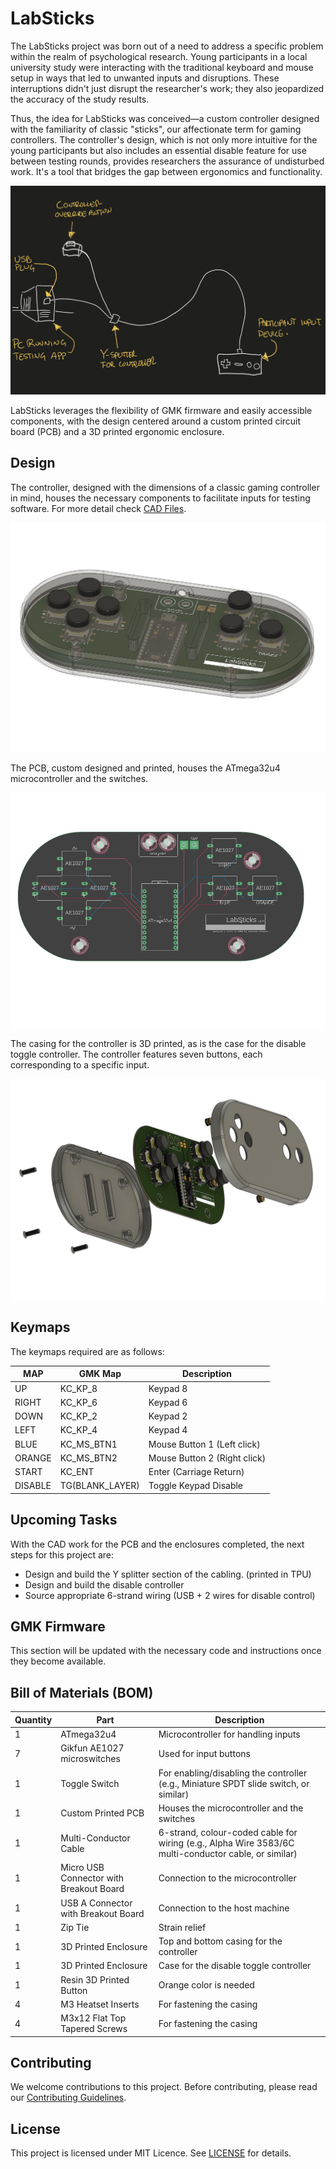 # LabSticks

The LabSticks project was born out of a need to address a specific problem within the realm of psychological research. Young participants in a local university study were interacting with the traditional keyboard and mouse setup in ways that led to unwanted inputs and disruptions. These interruptions didn't just disrupt the researcher's work; they also jeopardized the accuracy of the study results.

Thus, the idea for LabSticks was conceived—a custom controller designed with the familiarity of classic "sticks", our affectionate term for gaming controllers. The controller's design, which is not only more intuitive for the young participants but also includes an essential disable feature for use between testing rounds, provides researchers the assurance of undisturbed work. It's a tool that bridges the gap between ergonomics and functionality.

![Initial Sketch](images/4.jpg)

LabSticks leverages the flexibility of GMK firmware and easily accessible components, with the design centered around a custom printed circuit board (PCB) and a 3D printed ergonomic enclosure.

## Design

The controller, designed with the dimensions of a classic gaming controller in mind, houses the necessary components to facilitate inputs for testing software. For more detail check  [CAD Files](https://github.com/JDSiemens/LabSticks/tree/main/CAD%20Files).

![Controller Overview](images/1.jpg)

The PCB, custom designed and printed, houses the ATmega32u4 microcontroller and the switches.

![Circuit Trace Locations](images/2.jpg)

The casing for the controller is 3D printed, as is the case for the disable toggle controller. The controller features seven buttons, each corresponding to a specific input.

![Exploded View of Controller](images/3.jpg)

## Keymaps

The keymaps required are as follows:

| MAP     | GMK Map       | Description                  |
|---------|---------------|------------------------------|
| UP      | KC_KP_8       | Keypad 8                     |
| RIGHT   | KC_KP_6       | Keypad 6                     |
| DOWN    | KC_KP_2       | Keypad 2                     |
| LEFT    | KC_KP_4       | Keypad 4                     |
| BLUE    | KC_MS_BTN1    | Mouse Button 1 (Left click)  |
| ORANGE  | KC_MS_BTN2    | Mouse Button 2 (Right click) |
| START   | KC_ENT        | Enter (Carriage Return)      |
| DISABLE | TG(BLANK_LAYER)| Toggle Keypad Disable        |

## Upcoming Tasks

With the CAD work for the PCB and the enclosures completed, the next steps for this project are:

- Design and build the Y splitter section of the cabling. (printed in TPU)
- Design and build the disable controller
- Source appropriate 6-strand wiring (USB + 2 wires for disable control)

## GMK Firmware

This section will be updated with the necessary code and instructions once they become available.

## Bill of Materials (BOM)

| Quantity | Part | Description |
|---------|---------------|------------------------------|
| 1 | ATmega32u4 | Microcontroller for handling inputs |
| 7 | Gikfun AE1027 microswitches | Used for input buttons |
| 1 | Toggle Switch | For enabling/disabling the controller (e.g., Miniature SPDT slide switch, or similar) |
| 1 | Custom Printed PCB | Houses the microcontroller and the switches |
| 1 | Multi-Conductor Cable | 6-strand, colour-coded cable for wiring (e.g., Alpha Wire 3583/6C multi-conductor cable, or similar) |
| 1 | Micro USB Connector with Breakout Board | Connection to the microcontroller |
| 1 | USB A Connector with Breakout Board | Connection to the host machine |
| 1 | Zip Tie | Strain relief |
| 1 | 3D Printed Enclosure | Top and bottom casing for the controller |
| 1 | 3D Printed Enclosure | Case for the disable toggle controller |
| 1 | Resin 3D Printed Button  | Orange color is needed |
| 4 | M3 Heatset Inserts | For fastening the casing |
| 4 | M3x12 Flat Top Tapered Screws | For fastening the casing |

## Contributing

We welcome contributions to this project. Before contributing, please read our [Contributing Guidelines](contributing.md).

## License

This project is licensed under MIT Licence. See [LICENSE](LICENSE) for details.
